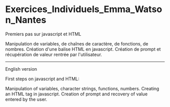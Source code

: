 # Exercices_Individuels_Emma_Watson_Nantes

Premiers pas sur javascript et HTML

Manipulation de variables, de chaînes de caractère, de fonctions, de nombres.
Création d'une balise HTML en javascript.
Création de prompt et récupération de valeur rentrée par l'utilisateur.

------------------------------
English version

First steps on javascript and HTML:

Manipulation of variables, character strings, functions, numbers.
Creating an HTML tag in javascript.
Creation of prompt and recovery of value entered by the user.

